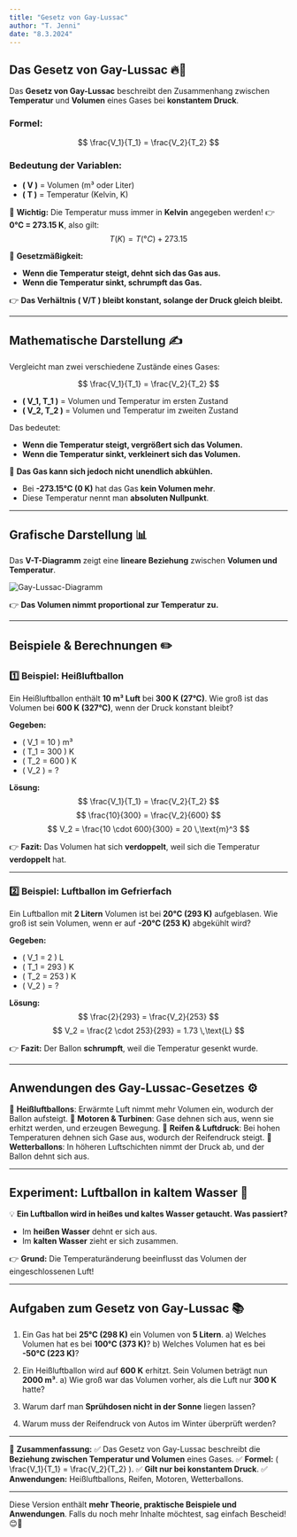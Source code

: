```yaml
---
title: "Gesetz von Gay-Lussac"
author: "T. Jenni"
date: "8.3.2024"
---
```


## **Das Gesetz von Gay-Lussac** 🔥📏

Das **Gesetz von Gay-Lussac** beschreibt den Zusammenhang zwischen **Temperatur** und **Volumen** eines Gases bei **konstantem Druck**.

### **Formel:**
$$
\frac{V_1}{T_1} = \frac{V_2}{T_2}
$$

### **Bedeutung der Variablen:**
- **\( V \)** = Volumen (m³ oder Liter)
- **\( T \)** = Temperatur (Kelvin, K)

📌 **Wichtig:** Die Temperatur muss immer in **Kelvin** angegeben werden!
👉 **0°C = 273.15 K**, also gilt:
$$
T(K) = T(°C) + 273.15
$$

🔹 **Gesetzmäßigkeit:**
- **Wenn die Temperatur steigt, dehnt sich das Gas aus.**
- **Wenn die Temperatur sinkt, schrumpft das Gas.**

👉 **Das Verhältnis \( V/T \) bleibt konstant, solange der Druck gleich bleibt.**

---

## **Mathematische Darstellung** ✍️

Vergleicht man zwei verschiedene Zustände eines Gases:

$$
\frac{V_1}{T_1} = \frac{V_2}{T_2}
$$

- **\( V_1, T_1 \)** = Volumen und Temperatur im ersten Zustand
- **\( V_2, T_2 \)** = Volumen und Temperatur im zweiten Zustand

Das bedeutet:
- **Wenn die Temperatur steigt, vergrößert sich das Volumen.**
- **Wenn die Temperatur sinkt, verkleinert sich das Volumen.**

📌 **Das Gas kann sich jedoch nicht unendlich abkühlen.**
- Bei **-273.15°C (0 K)** hat das Gas **kein Volumen mehr**.
- Diese Temperatur nennt man **absoluten Nullpunkt**.

---

## **Grafische Darstellung** 📊

Das **V-T-Diagramm** zeigt eine **lineare Beziehung** zwischen **Volumen und Temperatur**.

![Gay-Lussac-Diagramm](assets/gay_lussac_graph.png)

👉 **Das Volumen nimmt proportional zur Temperatur zu.**

---

## **Beispiele & Berechnungen** ✏️

### **1️⃣ Beispiel: Heißluftballon**
Ein Heißluftballon enthält **10 m³ Luft** bei **300 K (27°C)**.
Wie groß ist das Volumen bei **600 K (327°C)**, wenn der Druck konstant bleibt?

**Gegeben:**
- \( V_1 = 10 \) m³
- \( T_1 = 300 \) K
- \( T_2 = 600 \) K
- \( V_2 \) = ?

**Lösung:**
$$
\frac{V_1}{T_1} = \frac{V_2}{T_2}
$$
$$
\frac{10}{300} = \frac{V_2}{600}
$$
$$
V_2 = \frac{10 \cdot 600}{300} = 20 \,\text{m}^3
$$

👉 **Fazit:** Das Volumen hat sich **verdoppelt**, weil sich die Temperatur **verdoppelt** hat.

---

### **2️⃣ Beispiel: Luftballon im Gefrierfach**
Ein Luftballon mit **2 Litern** Volumen ist bei **20°C (293 K)** aufgeblasen.
Wie groß ist sein Volumen, wenn er auf **-20°C (253 K)** abgekühlt wird?

**Gegeben:**
- \( V_1 = 2 \) L
- \( T_1 = 293 \) K
- \( T_2 = 253 \) K
- \( V_2 \) = ?

**Lösung:**
$$
\frac{2}{293} = \frac{V_2}{253}
$$
$$
V_2 = \frac{2 \cdot 253}{293} = 1.73 \,\text{L}
$$

👉 **Fazit:** Der Ballon **schrumpft**, weil die Temperatur gesenkt wurde.

---

## **Anwendungen des Gay-Lussac-Gesetzes** ⚙️

🔹 **Heißluftballons**: Erwärmte Luft nimmt mehr Volumen ein, wodurch der Ballon aufsteigt.
🔹 **Motoren & Turbinen**: Gase dehnen sich aus, wenn sie erhitzt werden, und erzeugen Bewegung.
🔹 **Reifen & Luftdruck**: Bei hohen Temperaturen dehnen sich Gase aus, wodurch der Reifendruck steigt.
🔹 **Wetterballons**: In höheren Luftschichten nimmt der Druck ab, und der Ballon dehnt sich aus.

---

## **Experiment: Luftballon in kaltem Wasser** 🎈
💡 **Ein Luftballon wird in heißes und kaltes Wasser getaucht. Was passiert?**

- Im **heißen Wasser** dehnt er sich aus.
- Im **kalten Wasser** zieht er sich zusammen.

👉 **Grund:** Die Temperaturänderung beeinflusst das Volumen der eingeschlossenen Luft!

---

## **Aufgaben zum Gesetz von Gay-Lussac** 📚
1. Ein Gas hat bei **25°C (298 K)** ein Volumen von **5 Litern**.
   a) Welches Volumen hat es bei **100°C (373 K)**?
   b) Welches Volumen hat es bei **-50°C (223 K)**?

2. Ein Heißluftballon wird auf **600 K** erhitzt. Sein Volumen beträgt nun **2000 m³**.
   a) Wie groß war das Volumen vorher, als die Luft nur **300 K** hatte?

3. Warum darf man **Sprühdosen nicht in der Sonne** liegen lassen?

4. Warum muss der Reifendruck von Autos im Winter überprüft werden?

---

📌 **Zusammenfassung:**
✅ Das Gesetz von Gay-Lussac beschreibt die **Beziehung zwischen Temperatur und Volumen** eines Gases.
✅ **Formel:** \( \frac{V_1}{T_1} = \frac{V_2}{T_2} \).
✅ **Gilt nur bei konstantem Druck**.
✅ **Anwendungen:** Heißluftballons, Reifen, Motoren, Wetterballons.

---

Diese Version enthält **mehr Theorie, praktische Beispiele und Anwendungen**. Falls du noch mehr Inhalte möchtest, sag einfach Bescheid! 😊🚀
